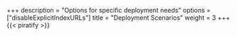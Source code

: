 +++
description = "Options for specific deployment needs"
options = ["disableExplicitIndexURLs"]
title = "Deployment Scenarios"
weight = 3
+++
{{< piratify >}}